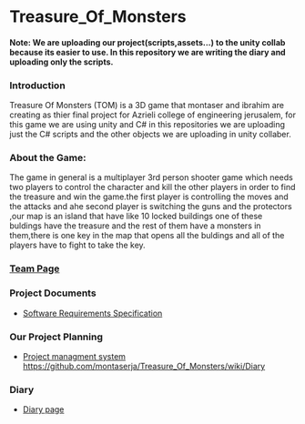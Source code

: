 # Treasure_Of_Monsters

#### Note: We are uploading our project(scripts,assets...) to the unity collab because its easier to use. In this repository we are writing the diary and uploading only the scripts.

### Introduction 
Treasure Of Monsters (TOM) is a 3D game that montaser and ibrahim are creating as thier final project for Azrieli college of engineering jerusalem, for this game we are using unity and C# in this repositories we are uploading just the C# scripts and the other objects we are uploading in unity collaber.

### About the Game:
The game in general is a multiplayer 3rd person shooter game which needs two players to control the character and kill the other players in order to find the treasure and win the game.the first player is controlling the moves and the attacks and ahe second player is switching the guns and the protectors ,our map is an island that have like 10 locked buildings one of these buldings have the treasure and the rest of them have a monsters in them,there is one key in the map that opens all the buldings and all of the players have to fight to take the key.

### [Team Page](https://github.com/montaserja/Treasure_Of_Monsters/wiki/Team-Page)

### Project Documents
- [Software Requirements Specification](../../wiki/SRS)

### Our Project Planning
- [Project managment system](https://github.com/montaserja/Treasure_Of_Monsters/projects)
https://github.com/montaserja/Treasure_Of_Monsters/wiki/Diary

### Diary
- [Diary page](https://github.com/montaserja/Treasure_Of_Monsters/wiki/Diary)
